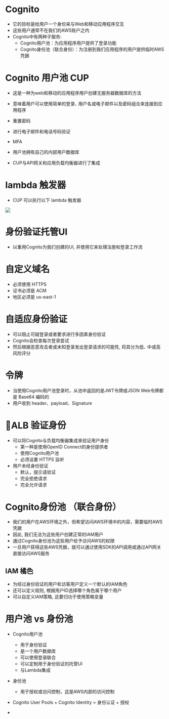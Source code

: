 
# Cognito 

- 它的目标是给用户一个身份来与Web和移动应用程序交互
- 这些用户通常不在我们的AWS账户之内
- Cognito中有两种子服务:
	- Cognito用户池：为应用程序用户提供了登录功能
	- Cognito身份池（联合身份）：为注册到我们应用程序的用户提供临时AWS凭据


# Cognito 用户池 CUP

- 这是一种为web和移动的应用程序用户创建无服务器数据库的方法
- 意味着用户可以使用简单的登录､ 用户名或电子邮件以及密码组合来连接到应用程序
- 重置密码
- 进行电子邮件和电话号码验证
- MFA


- 用户池拥有自己的内部用户数据库
- CUP与API网关和应用负载均衡器进行了集成


# lambda 触发器

- CUP 可以执行以下 lambda 触发器

![](https://mynoteimage.oss-cn-beijing.aliyuncs.com/2023-05-24-134616.png)



# 身份验证托管UI

- 以重用Cognito为我们创建的UI, 并使用它来处理注册和登录工作流

# 自定义域名

- 必须使用 HTTPS 
- 证书必须是 ACM
- 地区必须是 us-east-1


# 自适应身份验证

- 可以阻止可疑登录或者要求进行多因素身份验证
- Cognito会检查每次登录尝试
- 然后根据恶意攻击者或未知登录发出登录请求的可能性, 将其分为低､ 中或高风险评分

# 令牌

- 当使用Cognito用户池登录时，从池中返回的是JWT令牌或JSON Web令牌都是 Base64 编码的
- 用户收到 header、payload、Signature 

# ALB 验证身份

- 可以将Cognito与负载均衡器集成来验证用户身份
	- 第一种是使用OpenID Connect的身份提供者
	- 使用Cognito用户池
	- 必须设置 HTTPS 监听
- 用户未经身份验证
	- 默认，提示请验证
	- 完全拒绝请求
	- 完全允许请求


# Cognito身份池 （联合身份）

- 我们的用户在AWS环境之外，但希望访问AWS环境中的内容，需要临时AWS凭据
- 因此, 我们无法为这些用户创建正常的IAM用户
- 通过Cognito身份池为这些用户给予访问AWS的权限
- 一旦用户获得这些AWS凭据，就可以通过使用SDK的API调用或通过API网关直接访问AWS服务


## IAM 橘色 

- 为经过身份验证的用户和访客用户定义一个默认的IAM角色
- 还可以定义规则, 根据用户ID选择哪个角色属于哪个用户
- 可以自定义IAM策略, 这要归功于使用策略变量


# 用户池 vs 身份池

- Cognito用户池
	- 用于身份验证
	- 是一个用户数据库
	- 可以使用登录联合
	- 可以定制用于身份验证的托管UI
	- 与Lambda集成
- 身份池
	- 用于授权或访问控制，这是AWS内部的访问控制

- Cognito User Pools + Cognito Identity = 身份认证 + 授权
- 



